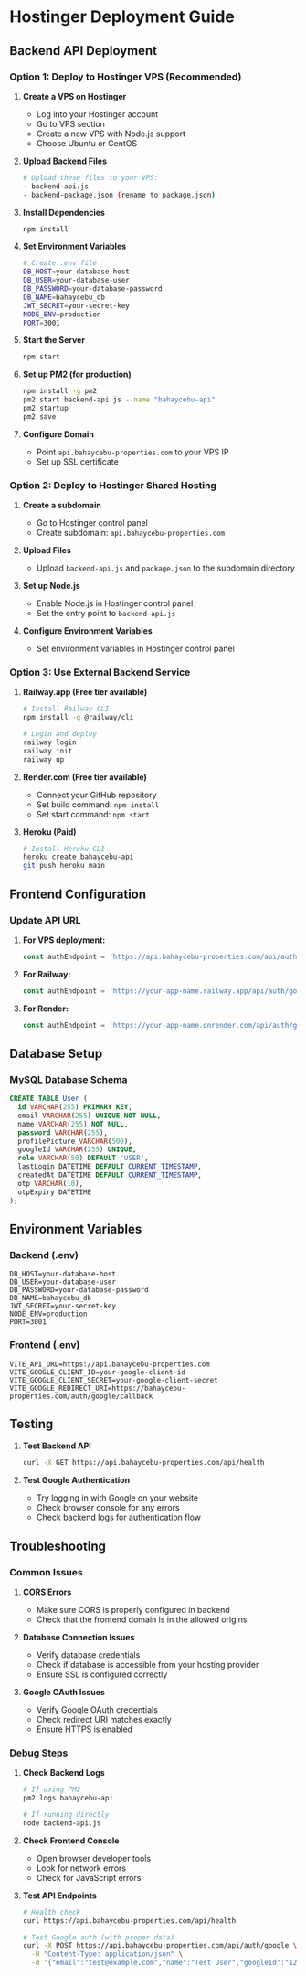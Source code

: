 # Hostinger Deployment Guide

## Backend API Deployment

### Option 1: Deploy to Hostinger VPS (Recommended)

1. **Create a VPS on Hostinger**
   - Log into your Hostinger account
   - Go to VPS section
   - Create a new VPS with Node.js support
   - Choose Ubuntu or CentOS

2. **Upload Backend Files**
   ```bash
   # Upload these files to your VPS:
   - backend-api.js
   - backend-package.json (rename to package.json)
   ```

3. **Install Dependencies**
   ```bash
   npm install
   ```

4. **Set Environment Variables**
   ```bash
   # Create .env file
   DB_HOST=your-database-host
   DB_USER=your-database-user
   DB_PASSWORD=your-database-password
   DB_NAME=bahaycebu_db
   JWT_SECRET=your-secret-key
   NODE_ENV=production
   PORT=3001
   ```

5. **Start the Server**
   ```bash
   npm start
   ```

6. **Set up PM2 (for production)**
   ```bash
   npm install -g pm2
   pm2 start backend-api.js --name "bahaycebu-api"
   pm2 startup
   pm2 save
   ```

7. **Configure Domain**
   - Point `api.bahaycebu-properties.com` to your VPS IP
   - Set up SSL certificate

### Option 2: Deploy to Hostinger Shared Hosting

1. **Create a subdomain**
   - Go to Hostinger control panel
   - Create subdomain: `api.bahaycebu-properties.com`

2. **Upload Files**
   - Upload `backend-api.js` and `package.json` to the subdomain directory

3. **Set up Node.js**
   - Enable Node.js in Hostinger control panel
   - Set the entry point to `backend-api.js`

4. **Configure Environment Variables**
   - Set environment variables in Hostinger control panel

### Option 3: Use External Backend Service

1. **Railway.app (Free tier available)**
   ```bash
   # Install Railway CLI
   npm install -g @railway/cli
   
   # Login and deploy
   railway login
   railway init
   railway up
   ```

2. **Render.com (Free tier available)**
   - Connect your GitHub repository
   - Set build command: `npm install`
   - Set start command: `npm start`

3. **Heroku (Paid)**
   ```bash
   # Install Heroku CLI
   heroku create bahaycebu-api
   git push heroku main
   ```

## Frontend Configuration

### Update API URL

1. **For VPS deployment:**
   ```javascript
   const authEndpoint = 'https://api.bahaycebu-properties.com/api/auth/google';
   ```

2. **For Railway:**
   ```javascript
   const authEndpoint = 'https://your-app-name.railway.app/api/auth/google';
   ```

3. **For Render:**
   ```javascript
   const authEndpoint = 'https://your-app-name.onrender.com/api/auth/google';
   ```

## Database Setup

### MySQL Database Schema

```sql
CREATE TABLE User (
  id VARCHAR(255) PRIMARY KEY,
  email VARCHAR(255) UNIQUE NOT NULL,
  name VARCHAR(255) NOT NULL,
  password VARCHAR(255),
  profilePicture VARCHAR(500),
  googleId VARCHAR(255) UNIQUE,
  role VARCHAR(50) DEFAULT 'USER',
  lastLogin DATETIME DEFAULT CURRENT_TIMESTAMP,
  createdAt DATETIME DEFAULT CURRENT_TIMESTAMP,
  otp VARCHAR(10),
  otpExpiry DATETIME
);
```

## Environment Variables

### Backend (.env)
```
DB_HOST=your-database-host
DB_USER=your-database-user
DB_PASSWORD=your-database-password
DB_NAME=bahaycebu_db
JWT_SECRET=your-secret-key
NODE_ENV=production
PORT=3001
```

### Frontend (.env)
```
VITE_API_URL=https://api.bahaycebu-properties.com
VITE_GOOGLE_CLIENT_ID=your-google-client-id
VITE_GOOGLE_CLIENT_SECRET=your-google-client-secret
VITE_GOOGLE_REDIRECT_URI=https://bahaycebu-properties.com/auth/google/callback
```

## Testing

1. **Test Backend API**
   ```bash
   curl -X GET https://api.bahaycebu-properties.com/api/health
   ```

2. **Test Google Authentication**
   - Try logging in with Google on your website
   - Check browser console for any errors
   - Check backend logs for authentication flow

## Troubleshooting

### Common Issues

1. **CORS Errors**
   - Make sure CORS is properly configured in backend
   - Check that the frontend domain is in the allowed origins

2. **Database Connection Issues**
   - Verify database credentials
   - Check if database is accessible from your hosting provider
   - Ensure SSL is configured correctly

3. **Google OAuth Issues**
   - Verify Google OAuth credentials
   - Check redirect URI matches exactly
   - Ensure HTTPS is enabled

### Debug Steps

1. **Check Backend Logs**
   ```bash
   # If using PM2
   pm2 logs bahaycebu-api
   
   # If running directly
   node backend-api.js
   ```

2. **Check Frontend Console**
   - Open browser developer tools
   - Look for network errors
   - Check for JavaScript errors

3. **Test API Endpoints**
   ```bash
   # Health check
   curl https://api.bahaycebu-properties.com/api/health
   
   # Test Google auth (with proper data)
   curl -X POST https://api.bahaycebu-properties.com/api/auth/google \
     -H "Content-Type: application/json" \
     -d '{"email":"test@example.com","name":"Test User","googleId":"123"}'
   ``` 
